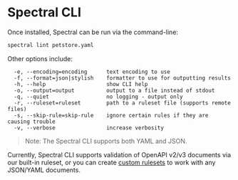 # Spectral CLI

Once installed, Spectral can be run via the command-line:

```bash
spectral lint petstore.yaml
```

Other options include:

``` text
  -e, --encoding=encoding      text encoding to use
  -f, --format=json|stylish    formatter to use for outputting results
  -h, --help                   show CLI help
  -o, --output=output          output to a file instead of stdout
  -q, --quiet                  no logging - output only
  -r, --ruleset=ruleset        path to a ruleset file (supports remote files)
  -s, --skip-rule=skip-rule    ignore certain rules if they are causing trouble
  -v, --verbose                increase verbosity
```

> Note: The Spectral CLI supports both YAML and JSON.

Currently, Spectral CLI supports validation of OpenAPI v2/v3 documents via our built-in ruleset, or you can create [custom rulesets](../getting-started/rulesets.md) to work with any JSON/YAML documents.
